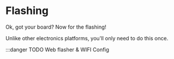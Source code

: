 # Flashing

Ok, got your board? Now for the flashing!

Unlike other electronics platforms, you'll only need to do this once.

:::danger TODO
Web flasher & WIFI Config